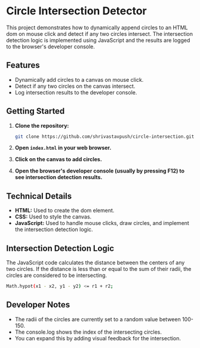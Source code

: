 # Circle Intersection Detector

This project demonstrates how to dynamically append circles to an HTML dom on mouse click and detect if any two circles intersect.
The intersection detection logic is implemented using JavaScript and the results are logged to the browser's developer console.

## Features

* Dynamically add circles to a canvas on mouse click.
* Detect if any two circles on the canvas intersect.
* Log intersection results to the developer console.


## Getting Started

1.  **Clone the repository:**

    ```bash
    git clone https://github.com/shrivastavpush/circle-intersection.git
    ```

2.  **Open `index.html` in your web browser.**

3.  **Click on the canvas to add circles.**

4.  **Open the browser's developer console (usually by pressing F12) to see intersection detection results.**

## Technical Details

* **HTML:** Used to create the dom element.
* **CSS:** Used to style the canvas.
* **JavaScript:** Used to handle mouse clicks, draw circles, and implement the intersection detection logic.

## Intersection Detection Logic

The JavaScript code calculates the distance between the centers of any two circles.
If the distance is less than or equal to the sum of their radii, the circles are considered to be intersecting.

```bash
Math.hypot(x1 - x2, y1 - y2) <= r1 + r2;
```

## Developer Notes

* The radii of the circles are currently set to a random value between 100-150.
* The console.log shows the index of the intersecting circles.
* You can expand this by adding visual feedback for the intersection.
